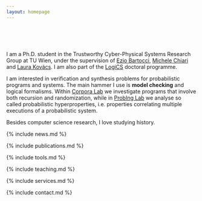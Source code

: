 ```yaml
---
layout: homepage
---
```


<h1 id="about-me"></h1>

<h2 style="margin: 80px 0px 10px;"></h2>

I am a Ph.D. student in the Trustworthy Cyber-Physical Systems Research Group at TU Wien, under the supervision of <a href='http://www.eziobartocci.com/'>Ezio Bartocci</a>, <a href='https://michiari.github.io/'>Michele Chiari</a> and <a href='http://lkovacs.com/'>Laura Kovács</a>.
I am also part of the <a href='https://www.vcla.at/msca'>LogiCS</a> doctoral programme.

I am interested in verification and synthesis problems for probabilistic programs and systems. The main hammer I use is **model checking** and logical formalisms. Within <a href='https://corpora-lab.github.io/'>Corpora Lab</a> we investigate programs that involve both recursion and randomization, while in <a href='https://probing-lab.github.io/'>ProbIng Lab</a> we analyse so called probabilistic hyperproperties, i.e. properties correlating multiple executions of a probabilistic system.

Besides computer science research, I love studying history.

{% include news.md %}

{% include publications.md %}

{% include tools.md %}

{% include teaching.md %}

{% include services.md %}

{% include contact.md %}
